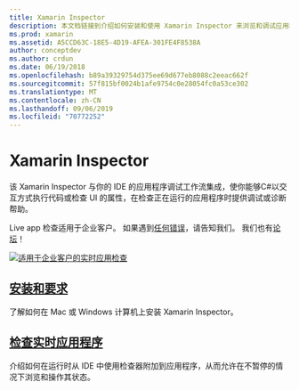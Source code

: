 ```yaml
---
title: Xamarin Inspector
description: 本文档链接到介绍如何安装和使用 Xamarin Inspector 来浏览和调试应用程序的指南。
ms.prod: xamarin
ms.assetid: A5CCD63C-18E5-4D19-AFEA-301FE4F8538A
author: conceptdev
ms.author: crdun
ms.date: 06/19/2018
ms.openlocfilehash: b89a39329754d375ee69d677eb8088c2eeac662f
ms.sourcegitcommit: 57f815bf0024b1afe9754c0e28054fc0a53ce302
ms.translationtype: MT
ms.contentlocale: zh-CN
ms.lasthandoff: 09/06/2019
ms.locfileid: "70772252"
---
```

# <a name="xamarin-inspector"></a>Xamarin Inspector

该 Xamarin Inspector 与你的 IDE 的应用程序调试工作流集成，使你能够C#以交互方式执行代码或检查 UI 的属性，在检查正在运行的应用程序时提供调试或诊断帮助。

Live app 检查适用于企业客户。 如果遇到[任何错误](~/tools/inspector/install.md#reporting-bugs)，请告知我们。 我们也有[论坛](https://forums.xamarin.com/categories/inspector)！

[![](images/interactive-1.0.0-bike-inspect-3d-small.png "适用于企业客户的实时应用检查")](images/interactive-1.0.0-bike-inspect-3d.png#lightbox)

## <a name="installation-and-requirementstoolsinspectorinstallmd"></a>[安装和要求](~/tools/inspector/install.md)

了解如何在 Mac 或 Windows 计算机上安装 Xamarin Inspector。

## <a name="inspecting-live-applicationstoolsinspectorinspectmd"></a>[检查实时应用程序](~/tools/inspector/inspect.md)

介绍如何在运行时从 IDE 中使用检查器附加到应用程序，从而允许在不暂停的情况下浏览和操作其状态。
